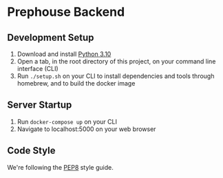 # Prephouse Backend

## Development Setup
1. Download and install [Python 3.10](https://www.python.org/downloads/release/python-3100/)
2. Open a tab, in the root directory of this project, on your command line interface (CLI)
3. Run `./setup.sh` on your CLI to install dependencies and tools through homebrew, and to build the docker image

## Server Startup

1. Run `docker-compose up` on your CLI
2. Navigate to localhost:5000 on your web browser

## Code Style
We're following the [PEP8](https://www.python.org/dev/peps/pep-0008/) style guide.
